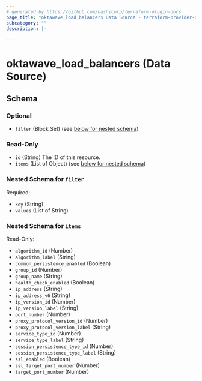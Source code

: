 ```yaml
---
# generated by https://github.com/hashicorp/terraform-plugin-docs
page_title: "oktawave_load_balancers Data Source - terraform-provider-oktawave"
subcategory: ""
description: |-
  
---
```


# oktawave_load_balancers (Data Source)





<!-- schema generated by tfplugindocs -->
## Schema

### Optional

- `filter` (Block Set) (see [below for nested schema](#nestedblock--filter))

### Read-Only

- `id` (String) The ID of this resource.
- `items` (List of Object) (see [below for nested schema](#nestedatt--items))

<a id="nestedblock--filter"></a>
### Nested Schema for `filter`

Required:

- `key` (String)
- `values` (List of String)


<a id="nestedatt--items"></a>
### Nested Schema for `items`

Read-Only:

- `algorithm_id` (Number)
- `algorithm_label` (String)
- `common_persistence_enabled` (Boolean)
- `group_id` (Number)
- `group_name` (String)
- `health_check_enabled` (Boolean)
- `ip_address` (String)
- `ip_address_v6` (String)
- `ip_version_id` (Number)
- `ip_version_label` (String)
- `port_number` (Number)
- `proxy_protocol_version_id` (Number)
- `proxy_protocol_version_label` (String)
- `service_type_id` (Number)
- `service_type_label` (String)
- `session_persistence_type_id` (Number)
- `session_persistence_type_label` (String)
- `ssl_enabled` (Boolean)
- `ssl_target_port_number` (Number)
- `target_port_number` (Number)


